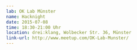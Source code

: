 ```yaml
---
lab: OK Lab Münster
name: Hacknight
date: 2015-07-08
time: 18:30-21:00 Uhr
location: drei:klang, Wolbecker Str. 36, Münster
link-url: http://www.meetup.com/OK-Lab-Munster/
---
```

